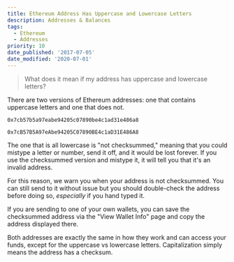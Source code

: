 ```yaml
---
title: Ethereum Address Has Uppercase and Lowercase Letters
description: Addresses & Balances
tags:
  - Ethereum
  - Addresses
priority: 10
date_published: '2017-07-05'
date_modified: '2020-07-01'
---
```


> What does it mean if my address has uppercase and lowercase letters?

There are two versions of Ethereum addresses: one that contains uppercase letters and one that does not.

`0x7cb57b5a97eabe94205c07890be4c1ad31e486a8`

`0x7cB57B5A97eAbe94205C07890BE4c1aD31E486A8`

The one that is all lowercase is "not checksummed," meaning that you could mistype a letter or number, send it off, and it would be lost forever. If you use the checksummed version and mistype it, it will tell you that it's an invalid address.

For this reason, we warn you when your address is not checksummed. You can still send to it without issue but you should double-check the address before doing so, *especially* if you hand typed it.

If you are sending to one of your own wallets, you can save the checksummed address via the "View Wallet Info" page and copy the address displayed there.

Both addresses are exactly the same in how they work and can access your funds, except for the uppercase vs lowercase letters. Capitalization simply means the address has a checksum.
